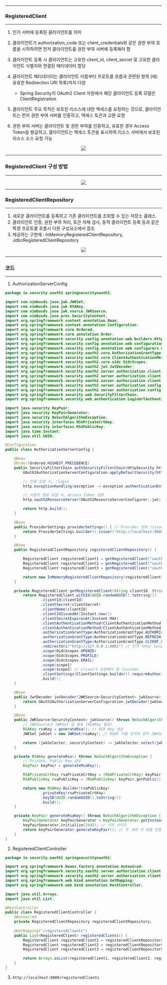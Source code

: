 -----
### RegisteredClient
-----
1. 인가 서버에 등록된 클라이언트를 의미
2. 클라이언트가 authorization_code 또는 client_credentials와 같은 권한 부여 흐름을 시작하려면 먼저 클라이언트를 권한 부여 서버에 등록해야 함
3. 클라이언트 등록 시 클라이언트는 고유한 client_id, client_secret 및 고유한 클라이언트 식별자와 연결된 메타데이터 할당
4. 클라이언트 메타데이터는 클라이언트 이름부터 프로토콜 흐름과 관련된 항목 (예) 유효한 Redirection URI 목록)까지 다양
   - Spring Security의 OAuth2 Client 자원에서 해당 클라이언트 등록 모델은 ClientRegistration

5. 클라이언트 주요 목적은 보호된 리소스에 대한 액세스를 요청하는 것으로, 클라이언트는 먼저 권한 부여 서버를 인증하고, 액세스 토큰과 교환 요청
6. 권한 부여 서버는 클라이언트 및 권한 부여를 인증하고, 유효한 경우 Access Token을 발급하고, 클라이언트는 액세스 토큰을 표시하여 리소스 서버에서 보호된 리소스 소스 요청 가능

<div align="center">
<img src="https://github.com/user-attachments/assets/2c770c55-6e22-4f99-a5a8-6186fb2d016b">
</div>

-----
### RegisteredClient 구성 방법
-----
<div align="center">
<img src="https://github.com/user-attachments/assets/52ef39c3-6082-42a8-aa35-77a84f0bea9d">
</div>

-----
### RegisteredClientRepository
-----
1. 새로운 클라이언트를 등록하고 기존 클라이언트를 조회할 수 있는 저장소 클래스
2. 클라이언트 인증, 권한 부여 처리, 토큰 자체 검사, 동적 클라이언트 등록 등과 같은 특정 프로토콜 흐름시 다른 구성요소에서 참조
3. 제공하는 구현체 : InMemoryRegisteredClientRepository, JdbcRegisteredClientRepository
<div align="center">
<img src="https://github.com/user-attachments/assets/1f4d1c85-f5ec-4d45-8a9a-677e8e7d3480">
</div>

-----
### 코드
-----
1. AuthorizationServerConfig
```java
package io.security.oauth2.springsecurityoauth2;

import com.nimbusds.jose.jwk.JWKSet;
import com.nimbusds.jose.jwk.RSAKey;
import com.nimbusds.jose.jwk.source.JWKSource;
import com.nimbusds.jose.proc.SecurityContext;
import org.springframework.context.annotation.Bean;
import org.springframework.context.annotation.Configuration;
import org.springframework.core.Ordered;
import org.springframework.core.annotation.Order;
import org.springframework.security.config.annotation.web.builders.HttpSecurity;
import org.springframework.security.config.annotation.web.configuration.OAuth2AuthorizationServerConfiguration;
import org.springframework.security.config.annotation.web.configurers.oauth2.server.resource.OAuth2ResourceServerConfigurer;
import org.springframework.security.oauth2.core.AuthorizationGrantType;
import org.springframework.security.oauth2.core.ClientAuthenticationMethod;
import org.springframework.security.oauth2.core.oidc.OidcScopes;
import org.springframework.security.oauth2.jwt.JwtDecoder;
import org.springframework.security.oauth2.server.authorization.client.InMemoryRegisteredClientRepository;
import org.springframework.security.oauth2.server.authorization.client.RegisteredClient;
import org.springframework.security.oauth2.server.authorization.client.RegisteredClientRepository;
import org.springframework.security.oauth2.server.authorization.config.ClientSettings;
import org.springframework.security.oauth2.server.authorization.config.ProviderSettings;
import org.springframework.security.web.SecurityFilterChain;
import org.springframework.security.web.authentication.LoginUrlAuthenticationEntryPoint;

import java.security.KeyPair;
import java.security.KeyPairGenerator;
import java.security.NoSuchAlgorithmException;
import java.security.interfaces.RSAPrivateCrtKey;
import java.security.interfaces.RSAPublicKey;
import java.time.Instant;
import java.util.UUID;

@Configuration
public class AuthorizationServerConfig {

    @Bean
    @Order(Ordered.HIGHEST_PRECEDENCE)
    public SecurityFilterChain authSecurityFilterChain(HttpSecurity http) throws Exception {
        OAuth2AuthorizationServerConfiguration.applyDefaultSecurity(http);

        // 인증 요청 시, /login
        http.exceptionHandling(exception -> exception.authenticationEntryPoint(new LoginUrlAuthenticationEntryPoint("/login")));

        // 사용자 정보 요청 시, Access Token 검증
        http.oauth2ResourceServer(OAuth2ResourceServerConfigurer::jwt);

        return http.build();
    }

    @Bean
    public ProviderSettings providerSettings() { // Provider 정보 (issuer 포함) 빈 생성
        return ProviderSettings.builder().issuer("http://localhost:9000").build();
    }

    @Bean
    public RegisteredClientRepository registeredClientRepository() {

        RegisteredClient registeredClient1 = getRegisteredClient("oauth2-client-app1", "{noop}secret1", "read", "write");
        RegisteredClient registeredClient2 = getRegisteredClient("oauth2-client-app2", "{noop}secret2", "read", "delete");
        RegisteredClient registeredClient3 = getRegisteredClient("oauth2-client-app3", "{noop}secret3", "read", "update");

        return new InMemoryRegisteredClientRepository(registeredClient1, registeredClient2, registeredClient3);
    }

    private RegisteredClient getRegisteredClient(String clientId, String clientSecret, String scope1, String scope2) {
        return RegisteredClient.withId(UUID.randomUUID().toString())
                .clientId(clientId)
                .clientSecret(clientSecret)
                .clientName(clientId)
                .clientIdIssuedAt(Instant.now())
                .clientSecretExpiresAt(Instant.MAX)
                .clientAuthenticationMethod(ClientAuthenticationMethod.CLIENT_SECRET_BASIC)
                .clientAuthenticationMethod(ClientAuthenticationMethod.CLIENT_SECRET_POST)
                .authorizationGrantType(AuthorizationGrantType.AUTHORIZATION_CODE)
                .authorizationGrantType(AuthorizationGrantType.REFRESH_TOKEN)
                .authorizationGrantType(AuthorizationGrantType.CLIENT_CREDENTIALS) // Implicit, Resource Owner Password 방식 미지원
                .redirectUri("http://127.0.0.1:8081") // 인가 서버는 localhost 자체 차단
                .scope(OidcScopes.OPENID)
                .scope(OidcScopes.PROFILE)
                .scope(OidcScopes.EMAIL)
                .scope(scope1)
                .scope(scope2) // client가 요청해야 함 (Custom)
                .clientSettings(ClientSettings.builder().requireAuthorizationConsent(true).build()) // 동의하기
                .build();
    }

    @Bean
    public JwtDecoder jwtDecoder(JWKSource<SecurityContext> jwkSource) { // Access Token 검증 JwtDecoder 빈 생성
        return OAuth2AuthorizationServerConfiguration.jwtDecoder(jwkSource);
    }

    @Bean
    public JWKSource<SecurityContext> jwkSource() throws NoSuchAlgorithmException { // JWKSource<SecurityContext> 빈 주입
        // JWKSource는 JWKSet 값 필요 (RSAKey 필요)
        RSAKey rsaKey = generateRsa(); // RSA Key 생성
        JWKSet jwkSet = new JWKSet(rsaKey); // RSAK 키를 인자로 받아 JWKSet 생성

        return (jwkSelector, securityContext) -> jwkSelector.select(jwkSet); // JWK 선택
    }

    private RSAKey generateRsa() throws NoSuchAlgorithmException {
        // Private, Public Key 생성
        KeyPair keyPair = generateRsaKey();

        RSAPrivateCrtKey rsaPrivateCrtKey = (RSAPrivateCrtKey) keyPair.getPrivate();
        RSAPublicKey rsaPublicKey = (RSAPublicKey) keyPair.getPublic();

        return new RSAKey.Builder(rsaPublicKey)
                .privateKey(rsaPrivateCrtKey)
                .keyID(UUID.randomUUID().toString())
                .build();
    }

    private KeyPair generateRsaKey() throws NoSuchAlgorithmException {
        KeyPairGenerator keyPairGenerator = KeyPairGenerator.getInstance("RSA");
        keyPairGenerator.initialize(2048); // 키의 사이즈
        return keyPairGenerator.generateKeyPair(); // 두 개의 키 쌍을 만듬
    }
}
```

2. RegisteredClientController
```java
package io.security.oauth2.springsecurityoauth2;

import org.springframework.beans.factory.annotation.Autowired;
import org.springframework.security.oauth2.server.authorization.client.RegisteredClient;
import org.springframework.security.oauth2.server.authorization.client.RegisteredClientRepository;
import org.springframework.web.bind.annotation.GetMapping;
import org.springframework.web.bind.annotation.RestController;

import java.util.Arrays;
import java.util.List;

@RestController
public class RegisteredClientController {
    @Autowired
    private RegisteredClientRepository registeredClientRepository;
    
    @GetMapping("/registeredClients")
    public List<RegisteredClient> registeredClients() {
        RegisteredClient registeredClient1 = registeredClientRepository.findByClientId("oauth2-client-app1");
        RegisteredClient registeredClient2 = registeredClientRepository.findByClientId("oauth2-client-app2");
        RegisteredClient registeredClient3 = registeredClientRepository.findByClientId("oauth2-client-app3");

        return Arrays.asList(registeredClient1, registeredClient2, registeredClient3);
    }
}
```

3. ```http://localhost:9000/registeredClients```

